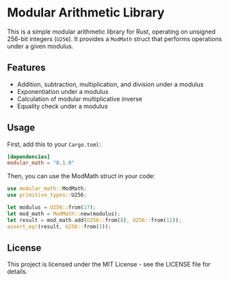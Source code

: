 # Modular Arithmetic Library

This is a simple modular arithmetic library for Rust, operating on unsigned 256-bit integers (`U256`). It provides a `ModMath` struct that performs operations under a given modulus.

## Features

- Addition, subtraction, multiplication, and division under a modulus
- Exponentiation under a modulus
- Calculation of modular multiplicative inverse
- Equality check under a modulus

## Usage

First, add this to your `Cargo.toml`:

```toml
[dependencies]
modular_math = "0.1.0"
```
Then, you can use the ModMath struct in your code:

```rust
use modular_math::ModMath;
use primitive_types::U256;

let modulus = U256::from(17);
let mod_math = ModMath::new(modulus);
let result = mod_math.add(U256::from(8), U256::from(12));
assert_eq!(result, U256::from(3));
```

## License
This project is licensed under the MIT License - see the LICENSE file for details.



